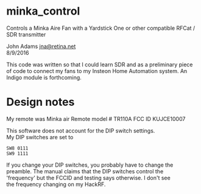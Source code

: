 # minka_control
Controls a Minka Aire Fan with a Yardstick One or other compatible RFCat / SDR transmitter

John Adams <jna@retina.net>                                                                                                                                   
8/9/2016                                                                                                                                                      

This code was written so that I could learn SDR and as a preliminary piece of code to connect my fans to my Insteon Home Automation system.
An Indigo module is forthcoming.

# Design notes

My remote was Minka air Remote model # TR110A FCC ID KUJCE10007                                                                                               
                                                                                                                                                               
This software does not account for the DIP switch settings.                                                                                                   
My DIP switches are set to                                                                                                                                    

```
SW8 0111                                                                                                                                                      
SW9 1111                                                                                                                                                      
```

If you change your DIP switches, you probably have to change the                                                                                              
preamble. The manual claims that the DIP switches control the                                                                                                 
'frequency' but the FCCID and testing says otherwise. I don't see                                                                                             
the frequency changing on my HackRF.     
